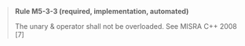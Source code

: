 > **Rule M5-3-3 (required, implementation, automated)**
>
> The unary & operator shall not be overloaded.
> See MISRA C++ 2008 [7]

